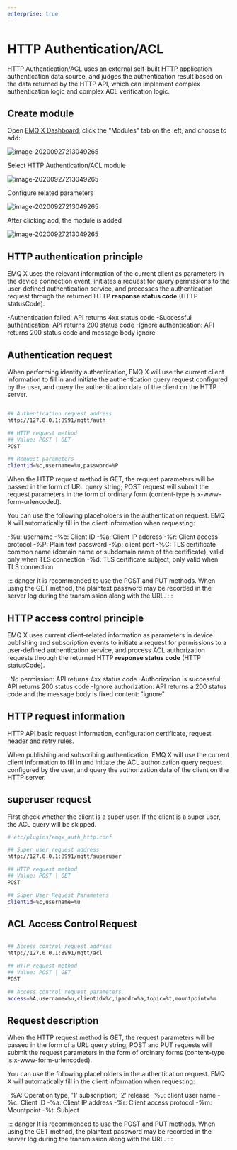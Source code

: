 ```yaml
---
enterprise: true
---
```

# HTTP Authentication/ACL

HTTP Authentication/ACL uses an external self-built HTTP application authentication data source, and judges the authentication result based on the data returned by the HTTP API, which can implement complex authentication logic and complex ACL verification logic.

## Create module

Open [EMQ X Dashboard](http://127.0.0.1:18083/#/modules), click the "Modules" tab on the left, and choose to add:

![image-20200927213049265](./assets/modules.png)

Select HTTP Authentication/ACL module

![image-20200927213049265](./assets/auth_http2.png)

Configure related parameters

![image-20200927213049265](./assets/auth_http3.png)

After clicking add, the module is added

![image-20200927213049265](./assets/auth_http4.png)


## HTTP authentication principle

EMQ X uses the relevant information of the current client as parameters in the device connection event, initiates a request for query permissions to the user-defined authentication service, and processes the authentication request through the returned HTTP **response status code** (HTTP statusCode).

 -Authentication failed: API returns 4xx status code
 -Successful authentication: API returns 200 status code
 -Ignore authentication: API returns 200 status code and message body ignore


## Authentication request

When performing identity authentication, EMQ X will use the current client information to fill in and initiate the authentication query request configured by the user, and query the authentication data of the client on the HTTP server.

```bash

## Authentication request address
http://127.0.0.1:8991/mqtt/auth

## HTTP request method
## Value: POST | GET
POST

## Request parameters
clientid=%c,username=%u,password=%P
```

When the HTTP request method is GET, the request parameters will be passed in the form of URL query string; POST request will submit the request parameters in the form of ordinary form (content-type is x-www-form-urlencoded).

You can use the following placeholders in the authentication request. EMQ X will automatically fill in the client information when requesting:

-%u: username
-%c: Client ID
-%a: Client IP address
-%r: Client access protocol
-%P: Plain text password
-%p: client port
-%C: TLS certificate common name (domain name or subdomain name of the certificate), valid only when TLS connection
-%d: TLS certificate subject, only valid when TLS connection

::: danger
It is recommended to use the POST and PUT methods. When using the GET method, the plaintext password may be recorded in the server log during the transmission along with the URL.
:::


## HTTP access control principle

EMQ X uses current client-related information as parameters in device publishing and subscription events to initiate a request for permissions to a user-defined authentication service, and process ACL authorization requests through the returned HTTP **response status code** (HTTP statusCode).

 -No permission: API returns 4xx status code
 -Authorization is successful: API returns 200 status code
 -Ignore authorization: API returns a 200 status code and the message body is fixed content: "ignore"

## HTTP request information

HTTP API basic request information, configuration certificate, request header and retry rules.

When publishing and subscribing authentication, EMQ X will use the current client information to fill in and initiate the ACL authorization query request configured by the user, and query the authorization data of the client on the HTTP server.

## superuser request

First check whether the client is a super user. If the client is a super user, the ACL query will be skipped.

```bash
# etc/plugins/emqx_auth_http.conf

## Super user request address
http://127.0.0.1:8991/mqtt/superuser

## HTTP request method
## Value: POST | GET
POST

## Super User Request Parameters
clientid=%c,username=%u
```

## ACL Access Control Request

```bash

## Access control request address
http://127.0.0.1:8991/mqtt/acl

## HTTP request method
## Value: POST | GET
POST

## Access control request parameters
access=%A,username=%u,clientid=%c,ipaddr=%a,topic=%t,mountpoint=%m

```

## Request description

When the HTTP request method is GET, the request parameters will be passed in the form of a URL query string; POST and PUT requests will submit the request parameters in the form of ordinary forms (content-type is x-www-form-urlencoded).

You can use the following placeholders in the authentication request. EMQ X will automatically fill in the client information when requesting:

-%A: Operation type, '1' subscription; '2' release
-%u: client user name
-%c: Client ID
-%a: Client IP address
-%r: Client access protocol
-%m: Mountpoint
-%t: Subject

::: danger
It is recommended to use the POST and PUT methods. When using the GET method, the plaintext password may be recorded in the server log during the transmission along with the URL.
:::